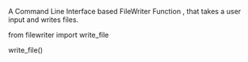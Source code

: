 A Command Line Interface based FileWriter Function , that takes a user input and writes files. 

from filewriter import write_file

write_file()
